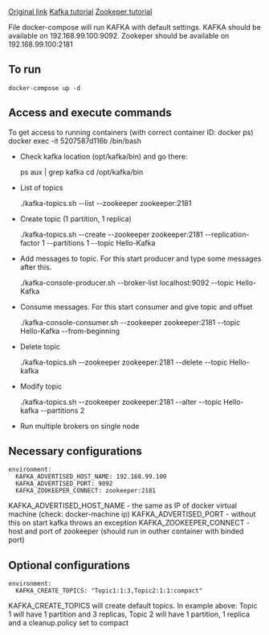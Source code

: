 [Original link](https://github.com/wurstmeister/kafka-docker)
[Kafka tutorial](https://www.tutorialspoint.com/apache_kafka/apache_kafka_basic_operations.htm)
[Zookeper tutorial](https://www.tutorialspoint.com/zookeeper/zookeeper_installation.htm)

File docker-compose will run KAFKA with default settings. KAFKA should be available on 192.168.99.100:9092. Zookeper should be available on 192.168.99.100:2181

## To run 

    docker-compose up -d

## Access and execute commands
To get access to running containers (with correct container ID:  docker ps)
docker exec -it 5207587d116b /bin/bash
* Check kafka location (opt/kafka/bin) and go there:


    ps aux | grep kafka
    cd /opt/kafka/bin
* List of topics 


    ./kafka-topics.sh --list --zookeeper zookeeper:2181
* Create topic (1 partition, 1 replica) 


    ./kafka-topics.sh --create --zookeeper zookeeper:2181 --replication-factor 1  --partitions 1 --topic Hello-Kafka
* Add messages to topic. For this start producer and type some messages after this.


    ./kafka-console-producer.sh --broker-list localhost:9092 --topic Hello-Kafka
* Consume messages. For this start consumer and give topic and offset

    
    ./kafka-console-consumer.sh --zookeeper zookeeper:2181 --topic Hello-Kafka --from-beginning
* Delete topic


    ./kafka-topics.sh --zookeeper zookeeper:2181 --delete --topic Hello-kafka
* Modify topic
    
    ./kafka-topics.sh --zookeeper zookeeper:2181 --alter --topic Hello-kafka --partitions 2
    
* Run multiple brokers on single node

    
    
## Necessary configurations
    environment:
      KAFKA_ADVERTISED_HOST_NAME: 192.168.99.100
      KAFKA_ADVERTISED_PORT: 9092
      KAFKA_ZOOKEEPER_CONNECT: zookeeper:2181
      
KAFKA_ADVERTISED_HOST_NAME - the same as IP of docker virtual machine (check: docker-machine ip)
KAFKA_ADVERTISED_PORT - without this on start kafka throws an exception
KAFKA_ZOOKEEPER_CONNECT - host and port of zookeeper (should run in outher container with binded port)

## Optional configurations
    environment:
      KAFKA_CREATE_TOPICS: "Topic1:1:3,Topic2:1:1:compact"
     
KAFKA_CREATE_TOPICS will create default topics. In example above: Topic 1 will have 1 partition and 3 replicas, Topic 2 will have 1 partition, 1 replica and a cleanup.policy set to compact
